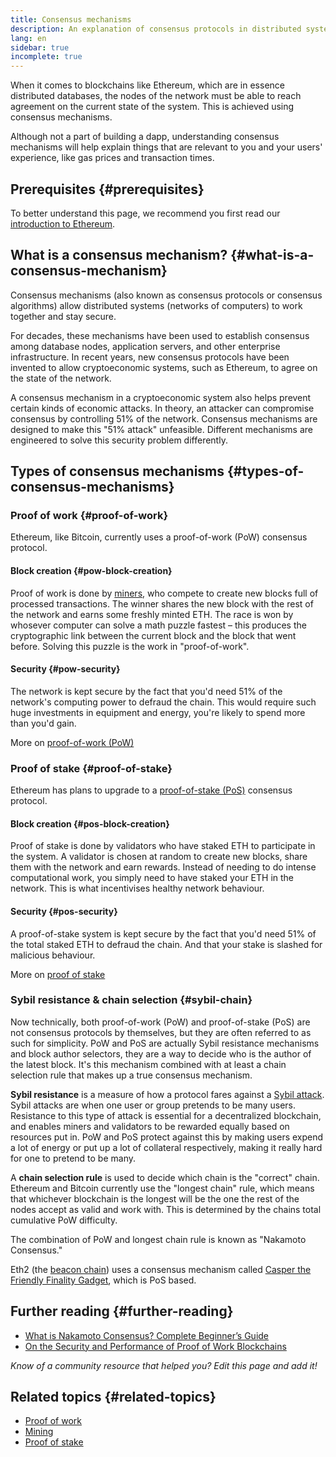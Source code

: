 ```yaml
---
title: Consensus mechanisms
description: An explanation of consensus protocols in distributed systems and the role they play in Ethereum.
lang: en
sidebar: true
incomplete: true
---
```


When it comes to blockchains like Ethereum, which are in essence distributed databases, the nodes of the network must be able to reach agreement on the current state of the system. This is achieved using consensus mechanisms.

Although not a part of building a dapp, understanding consensus mechanisms will help explain things that are relevant to you and your users' experience, like gas prices and transaction times.

## Prerequisites {#prerequisites}

To better understand this page, we recommend you first read our [introduction to Ethereum](/developers/docs/intro-to-ethereum/).

## What is a consensus mechanism? {#what-is-a-consensus-mechanism}

Consensus mechanisms (also known as consensus protocols or consensus algorithms) allow distributed systems (networks of computers) to work together and stay secure.

For decades, these mechanisms have been used to establish consensus among database nodes, application servers, and other enterprise infrastructure. In recent years, new consensus protocols have been invented to allow cryptoeconomic systems, such as Ethereum, to agree on the state of the network.

A consensus mechanism in a cryptoeconomic system also helps prevent certain kinds of economic attacks. In theory, an attacker can compromise consensus by controlling 51% of the network. Consensus mechanisms are designed to make this "51% attack" unfeasible. Different mechanisms are engineered to solve this security problem differently.

<!-- ### Consensus -->

<!-- Formal requirements for a consensus protocol may include: -->

<!-- - Agreement: All correct processes must agree on the same value. -->
<!-- - Weak validity: For each correct process, its output must be the input of some correct process. -->
<!-- - Strong validity: If all correct processes receive the same input value, then they must all output that value. -->
<!-- - Termination: All processes must eventually decide on an output value -->

<!-- ### Fault tolerance -->
<!-- TODO explain how protocols must be fault tolerant -->

## Types of consensus mechanisms {#types-of-consensus-mechanisms}

<!-- TODO -->
<!-- Why do different consensus protocols exist? -->
<!-- What are the tradeoffs of each? -->

### Proof of work {#proof-of-work}

Ethereum, like Bitcoin, currently uses a proof-of-work (PoW) consensus protocol.

#### Block creation {#pow-block-creation}

Proof of work is done by [miners](/developers/docs/consensus-mechanisms/pow/mining/), who compete to create new blocks full of processed transactions. The winner shares the new block with the rest of the network and earns some freshly minted ETH. The race is won by whosever computer can solve a math puzzle fastest – this produces the cryptographic link between the current block and the block that went before. Solving this puzzle is the work in "proof-of-work".

#### Security {#pow-security}

The network is kept secure by the fact that you'd need 51% of the network's computing power to defraud the chain. This would require such huge investments in equipment and energy, you're likely to spend more than you'd gain.

More on [proof-of-work (PoW)](/developers/docs/consensus-mechanisms/pow/)

### Proof of stake {#proof-of-stake}

Ethereum has plans to upgrade to a [proof-of-stake (PoS)](/developers/docs/consensus-mechanisms/pos/) consensus protocol.

#### Block creation {#pos-block-creation}

Proof of stake is done by validators who have staked ETH to participate in the system. A validator is chosen at random to create new blocks, share them with the network and earn rewards. Instead of needing to do intense computational work, you simply need to have staked your ETH in the network. This is what incentivises healthy network behaviour.

#### Security {#pos-security}

A proof-of-stake system is kept secure by the fact that you'd need 51% of the total staked ETH to defraud the chain. And that your stake is slashed for malicious behaviour.

More on [proof of stake](/developers/docs/consensus-mechanisms/pos/)

### Sybil resistance & chain selection {#sybil-chain}

Now technically, both proof-of-work (PoW) and proof-of-stake (PoS) are not consensus protocols by themselves, but they are often referred to as such for simplicity. PoW and PoS are actually Sybil resistance mechanisms and block author selectors, they are a way to decide who is the author of the latest block. It's this mechanism combined with at least a chain selection rule that makes up a true consensus mechanism.

**Sybil resistance** is a measure of how a protocol fares against a [Sybil attack](https://en.wikipedia.org/wiki/Sybil_attack). Sybil attacks are when one user or group pretends to be many users. Resistance to this type of attack is essential for a decentralized blockchain, and enables miners and validators to be rewarded equally based on resources put in. PoW and PoS protect against this by making users expend a lot of energy or put up a lot of collateral respectively, making it really hard for one to pretend to be many.

A **chain selection rule** is used to decide which chain is the "correct" chain. Ethereum and Bitcoin currently use the "longest chain" rule, which means that whichever blockchain is the longest will be the one the rest of the nodes accept as valid and work with. This is determined by the chains total cumulative PoW difficulty.

The combination of PoW and longest chain rule is known as "Nakamoto Consensus."

Eth2 (the [beacon chain](/eth2/beacon-chain/)) uses a consensus mechanism called [Casper the Friendly Finality Gadget](https://arxiv.org/abs/1710.09437), which is PoS based.

## Further reading {#further-reading}

- [What is Nakamoto Consensus? Complete Beginner’s Guide](https://blockonomi.com/nakamoto-consensus/)
- [On the Security and Performance of Proof of Work Blockchains](https://eprint.iacr.org/2016/555.pdf)

_Know of a community resource that helped you? Edit this page and add it!_

## Related topics {#related-topics}

- [Proof of work](/developers/docs/consensus-mechanisms/pow/)
- [Mining](/developers/docs/consensus-mechanisms/pow/mining/)
- [Proof of stake](/developers/docs/consensus-mechanisms/pos/)
